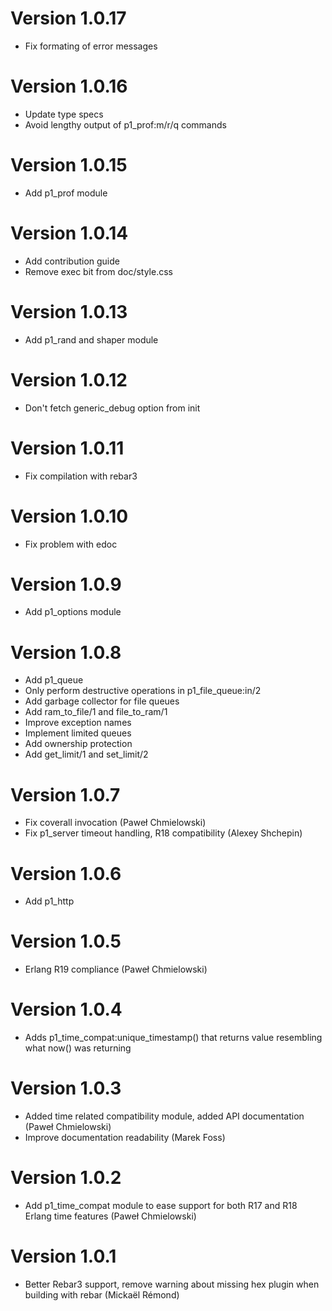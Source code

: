 # Version 1.0.17

* Fix formating of error messages

# Version 1.0.16

* Update type specs
* Avoid lengthy output of p1\_prof:m/r/q commands

# Version 1.0.15

* Add p1\_prof module

# Version 1.0.14

* Add contribution guide
* Remove exec bit from doc/style.css

# Version 1.0.13

* Add p1\_rand and shaper module

# Version 1.0.12

* Don't fetch generic\_debug option from init

# Version 1.0.11

* Fix compilation with rebar3

# Version 1.0.10

* Fix problem with edoc

# Version 1.0.9

* Add p1_options module

# Version 1.0.8

* Add p1_queue
* Only perform destructive operations in p1_file_queue:in/2
* Add garbage collector for file queues
* Add ram_to_file/1 and file_to_ram/1
* Improve exception names
* Implement limited queues
* Add ownership protection
* Add get_limit/1 and set_limit/2

# Version 1.0.7

* Fix coverall invocation (Paweł Chmielowski)
* Fix p1_server timeout handling, R18 compatibility (Alexey Shchepin)

# Version 1.0.6

* Add p1_http

# Version 1.0.5

* Erlang R19 compliance (Paweł Chmielowski)

# Version 1.0.4

* Adds p1_time_compat:unique_timestamp() that returns value resembling what now() was returning

# Version 1.0.3

* Added time related compatibility module, added API documentation (Paweł Chmielowski)
* Improve documentation readability (Marek Foss)

# Version 1.0.2

* Add p1_time_compat module to ease support for both R17 and R18
  Erlang time features (Paweł Chmielowski)

# Version 1.0.1

* Better Rebar3 support, remove warning about missing hex plugin when
  building with rebar (Mickaël Rémond)
